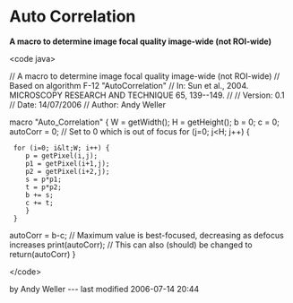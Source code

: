 # Auto Correlation

**A macro to determine image focal quality image-wide (not ROI-wide)**

\<code java\>

// A macro to determine image focal quality image-wide (not ROI-wide) //
Based on algorithm F-12 \"AutoCorrelation\" // In: Sun et al., 2004.
MICROSCOPY RESEARCH AND TECHNIQUE 65, 139--149. // // Version: 0.1 //
Date: 14/07/2006 // Author: Andy Weller

macro \"Auto_Correlation\" { W = getWidth(); H = getHeight(); b = 0; c =
0; autoCorr = 0; // Set to 0 which is out of focus for (j=0; j\<H; j++)
{

     for (i=0; i&lt;W; i++) {
        p = getPixel(i,j);
        p1 = getPixel(i+1,j);
        p2 = getPixel(i+2,j);
        s = p*p1;
        t = p*p2;
        b += s;
        c += t;
        }
     }

autoCorr = b-c; // Maximum value is best-focused, decreasing as defocus
increases print(autoCorr); // This can also (should) be changed to
return(autoCorr) }

\</code\>

by Andy Weller --- last modified 2006-07-14 20:44
